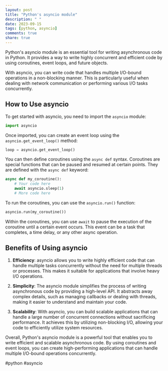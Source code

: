 ```yaml
---
layout: post
title: "Python's asyncio module"
description: " "
date: 2023-09-15
tags: [python, asyncio]
comments: true
share: true
---
```


Python's asyncio module is an essential tool for writing asynchronous code in Python. It provides a way to write highly concurrent and efficient code by using coroutines, event loops, and future objects.

With asyncio, you can write code that handles multiple I/O-bound operations in a non-blocking manner. This is particularly useful when dealing with network communication or performing various I/O tasks concurrently.

## How to Use asyncio

To get started with asyncio, you need to import the `asyncio` module:

```python
import asyncio
```

Once imported, you can create an event loop using the `asyncio.get_event_loop()` method:

```python
loop = asyncio.get_event_loop()
```

You can then define coroutines using the `async def` syntax. Coroutines are special functions that can be paused and resumed at certain points. They are defined with the `async def` keyword:

```python
async def my_coroutine():
    # Your code here
    await asyncio.sleep(1)
    # More code here
```

To run the coroutines, you can use the `asyncio.run()` function:

```python
asyncio.run(my_coroutine())
```

Within the coroutines, you can use `await` to pause the execution of the coroutine until a certain event occurs. This event can be a task that completes, a time delay, or any other async operation.

## Benefits of Using asyncio

1. **Efficiency**: asyncio allows you to write highly efficient code that can handle multiple tasks concurrently without the need for multiple threads or processes. This makes it suitable for applications that involve heavy I/O operations.

2. **Simplicity**: The asyncio module simplifies the process of writing asynchronous code by providing a high-level API. It abstracts away complex details, such as managing callbacks or dealing with threads, making it easier to understand and maintain your code.

3. **Scalability**: With asyncio, you can build scalable applications that can handle a large number of concurrent connections without sacrificing performance. It achieves this by utilizing non-blocking I/O, allowing your code to efficiently utilize system resources.

Overall, Python's asyncio module is a powerful tool that enables you to write efficient and scalable asynchronous code. By using coroutines and event loops, you can create high-performing applications that can handle multiple I/O-bound operations concurrently.

#python #asyncio